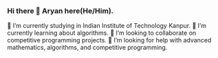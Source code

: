 ### Hi there 👋 Aryan here(He/Him).

🔭 I’m currently studying in Indian Institute of Technology Kanpur.
🌱 I’m currently learning about algorithms.
👯 I’m looking to collaborate on competitive programming projects.
🤔 I’m looking for help with advanced mathematics, algorithms, and competitive programming.
